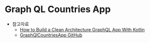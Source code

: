 # Graph QL Countries App

- 참고자료
  - [How to Build a Clean Architecture GraphQL App With Kotlin](https://youtu.be/ME3LH2bib3g)
  - [GraphQlCountriesApp GitHub](https://github.com/philipplackner/GraphQlCountriesApp/tree/initial)
